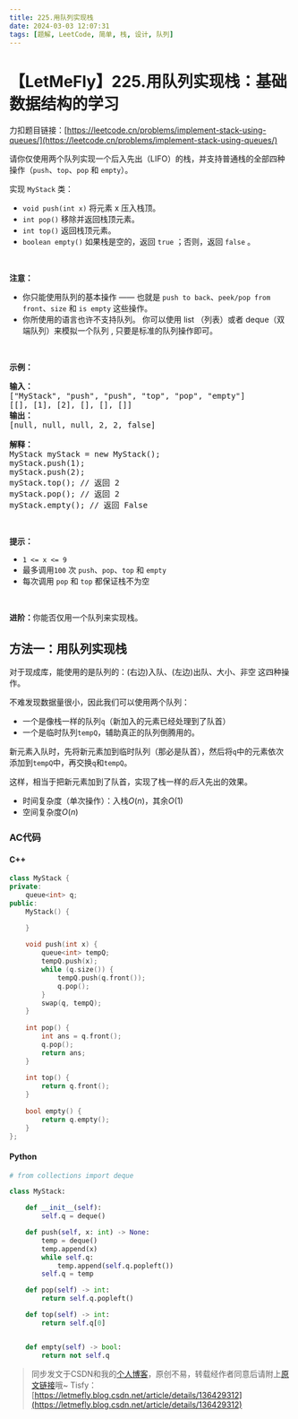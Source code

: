 ```yaml
---
title: 225.用队列实现栈
date: 2024-03-03 12:07:31
tags: [题解, LeetCode, 简单, 栈, 设计, 队列]
---
```


# 【LetMeFly】225.用队列实现栈：基础数据结构的学习

力扣题目链接：[https://leetcode.cn/problems/implement-stack-using-queues/](https://leetcode.cn/problems/implement-stack-using-queues/)

<p>请你仅使用两个队列实现一个后入先出（LIFO）的栈，并支持普通栈的全部四种操作（<code>push</code>、<code>top</code>、<code>pop</code> 和 <code>empty</code>）。</p>

<p>实现 <code>MyStack</code> 类：</p>

<ul>
	<li><code>void push(int x)</code> 将元素 x 压入栈顶。</li>
	<li><code>int pop()</code> 移除并返回栈顶元素。</li>
	<li><code>int top()</code> 返回栈顶元素。</li>
	<li><code>boolean empty()</code> 如果栈是空的，返回 <code>true</code> ；否则，返回 <code>false</code> 。</li>
</ul>

<p>&nbsp;</p>

<p><strong>注意：</strong></p>

<ul>
	<li>你只能使用队列的基本操作 —— 也就是&nbsp;<code>push to back</code>、<code>peek/pop from front</code>、<code>size</code> 和&nbsp;<code>is empty</code>&nbsp;这些操作。</li>
	<li>你所使用的语言也许不支持队列。&nbsp;你可以使用 list （列表）或者 deque（双端队列）来模拟一个队列&nbsp;, 只要是标准的队列操作即可。</li>
</ul>

<p>&nbsp;</p>

<p><strong>示例：</strong></p>

<pre>
<strong>输入：</strong>
["MyStack", "push", "push", "top", "pop", "empty"]
[[], [1], [2], [], [], []]
<strong>输出：</strong>
[null, null, null, 2, 2, false]

<strong>解释：</strong>
MyStack myStack = new MyStack();
myStack.push(1);
myStack.push(2);
myStack.top(); // 返回 2
myStack.pop(); // 返回 2
myStack.empty(); // 返回 False
</pre>

<p>&nbsp;</p>

<p><strong>提示：</strong></p>

<ul>
	<li><code>1 &lt;= x &lt;= 9</code></li>
	<li>最多调用<code>100</code> 次 <code>push</code>、<code>pop</code>、<code>top</code> 和 <code>empty</code></li>
	<li>每次调用 <code>pop</code> 和 <code>top</code> 都保证栈不为空</li>
</ul>

<p>&nbsp;</p>

<p><strong>进阶：</strong>你能否仅用一个队列来实现栈。</p>


    
## 方法一：用队列实现栈

对于现成库，能使用的是队列的：(右边)入队、(左边)出队、大小、非空  这四种操作。

不难发现数据量很小，因此我们可以使用两个队列：

+ 一个是像栈一样的队列```q```（新加入的元素已经处理到了队首）
+ 一个是临时队列```tempQ```，辅助真正的队列倒腾用的。

新元素入队时，先将新元素加到临时队列（那必是队首），然后将```q```中的元素依次添加到```tempQ```中，再交换```q```和```tempQ```。

这样，相当于把新元素加到了队首，实现了栈一样的*后入*先出的效果。

+ 时间复杂度（单次操作）：入栈$O(n)$，其余$O(1)$
+ 空间复杂度$O(n)$

### AC代码

#### C++

```cpp
class MyStack {
private:
    queue<int> q;
public:
    MyStack() {

    }
    
    void push(int x) {
        queue<int> tempQ;
        tempQ.push(x);
        while (q.size()) {
            tempQ.push(q.front());
            q.pop();
        }
        swap(q, tempQ);
    }
    
    int pop() {
        int ans = q.front();
        q.pop();
        return ans;
    }
    
    int top() {
        return q.front();
    }
    
    bool empty() {
        return q.empty();
    }
};
```

#### Python

```python
# from collections import deque

class MyStack:

    def __init__(self):
        self.q = deque()

    def push(self, x: int) -> None:
        temp = deque()
        temp.append(x)
        while self.q:
            temp.append(self.q.popleft())
        self.q = temp

    def pop(self) -> int:
        return self.q.popleft()

    def top(self) -> int:
        return self.q[0]


    def empty(self) -> bool:
        return not self.q
```

> 同步发文于CSDN和我的[个人博客](https://blog.letmefly.xyz/)，原创不易，转载经作者同意后请附上[原文链接](https://blog.letmefly.xyz/2024/03/03/LeetCode%200225.%E7%94%A8%E9%98%9F%E5%88%97%E5%AE%9E%E7%8E%B0%E6%A0%88/)哦~
> Tisfy：[https://letmefly.blog.csdn.net/article/details/136429312](https://letmefly.blog.csdn.net/article/details/136429312)
